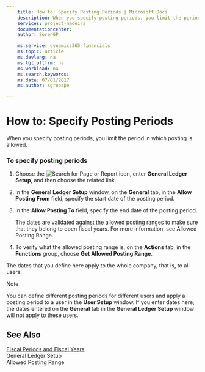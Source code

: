 ```yaml
---
    title: How to: Specify Posting Periods | Microsoft Docs
    description: When you specify posting periods, you limit the period in which posting is allowed.
    services: project-madeira
    documentationcenter: ''
    author: SorenGP

    ms.service: dynamics365-financials
    ms.topic: article
    ms.devlang: na
    ms.tgt_pltfrm: na
    ms.workload: na
    ms.search.keywords:
    ms.date: 07/01/2017
    ms.author: sgroespe

---
```

# How to: Specify Posting Periods
When you specify posting periods, you limit the period in which posting is allowed.  
  
### To specify posting periods  
  
1.  Choose the ![Search for Page or Report](media/ui-search/search_small.png "Search for Page or Report icon") icon, enter **General Ledger Setup**, and then choose the related link.  
  
2.  In the **General Ledger Setup** window, on the **General** tab, in the **Allow Posting From** field, specify the start date of the posting period.  
  
3.  In the **Allow Posting To** field, specify the end date of the posting period.  
  
     The dates are validated against the allowed posting ranges to make sure that they belong to open fiscal years. For more information, see Allowed Posting Range.  
  
4.  To verify what the allowed posting range is, on the **Actions** tab, in the **Functions** group, choose **Get Allowed Posting Range**.  
  
 The dates that you define here apply to the whole company, that is, to all users.  
  
> [!NOTE]  
>  You can define different posting periods for different users and apply a posting period to a user in the **User Setup** window. If you enter dates here, the dates entered on the **General** tab in the **General Ledger Setup** window will not apply to these users.  
  
## See Also  
 [Fiscal Periods and Fiscal Years](fiscal-periods-and-fiscal-years.md)   
 General Ledger Setup   
 Allowed Posting Range